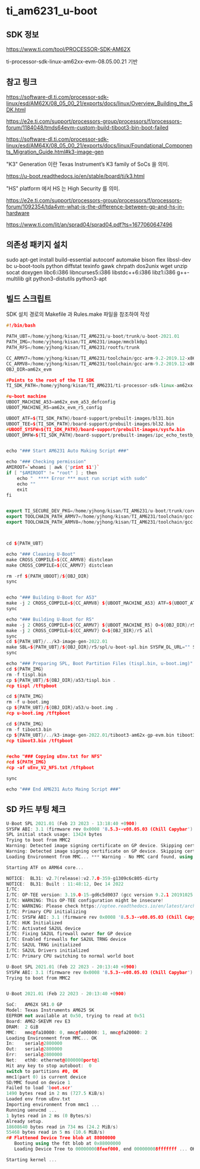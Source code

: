 # ti_am6231_u-boot

## SDK 정보

https://www.ti.com/tool/PROCESSOR-SDK-AM62X

ti-processor-sdk-linux-am62xx-evm-08.05.00.21 기반



## 참고 링크

https://software-dl.ti.com/processor-sdk-linux/esd/AM62X/08_05_00_21/exports/docs/linux/Overview_Building_the_SDK.html

https://e2e.ti.com/support/processors-group/processors/f/processors-forum/1184048/tmds64evm-custom-build-tiboot3-bin-boot-failed

https://software-dl.ti.com/processor-sdk-linux/esd/AM64X/08_05_00_21/exports/docs/linux/Foundational_Components_Migration_Guide.html#k3-image-gen


"K3" Generation 이란 Texas Instrument’s K3 family of SoCs 을 의미.

https://u-boot.readthedocs.io/en/stable/board/ti/k3.html


"HS" platform 에서 HS 는 High Security 를 의미.

https://e2e.ti.com/support/processors-group/processors/f/processors-forum/1092354/tda4vm-what-is-the-difference-between-gp-and-hs-in-hardware

https://www.ti.com/lit/an/sprad04/sprad04.pdf?ts=1677060647496



## 의존성 패키지 설치

sudo apt-get install build-essential autoconf automake bison flex libssl-dev bc u-boot-tools python diffstat texinfo gawk chrpath dos2unix wget unzip socat doxygen libc6:i386 libncurses5:i386 libstdc++6:i386 libz1:i386 g++-multilib git python3-distutils python3-apt


## 빌드 스크립트

SDK 설치 경로의 Makefile 과 Rules.make 파일을 참조하여 작성


```cpp
#!/bin/bash

PATH_UBT=/home/yjhong/kisan/TI_AM6231/u-boot/trunk/u-boot-2021.01
PATH_IMG=/home/yjhong/kisan/TI_AM6231/image/mmcblk0p1
PATH_RFS=/home/yjhong/kisan/TI_AM6231/rootfs/trunk

CC_ARMV7=/home/yjhong/kisan/TI_AM6231/toolchain/gcc-arm-9.2-2019.12-x86_64-arm-none-linux-gnueabihf/bin/arm-none-linux-gnueabihf-
CC_ARMV8=/home/yjhong/kisan/TI_AM6231/toolchain/gcc-arm-9.2-2019.12-x86_64-aarch64-none-linux-gnu/bin/aarch64-none-linux-gnu-
OBJ_DIR=am62x_evm

#Points to the root of the TI SDK
TI_SDK_PATH=/home/yjhong/kisan/TI_AM6231/ti-processor-sdk-linux-am62xx-evm-08.05.00.21

#u-boot machine
UBOOT_MACHINE_A53=am62x_evm_a53_defconfig
UBOOT_MACHINE_R5=am62x_evm_r5_config

UBOOT_ATF=${TI_SDK_PATH}/board-support/prebuilt-images/bl31.bin
UBOOT_TEE=${TI_SDK_PATH}/board-support/prebuilt-images/bl32.bin
#UBOOT_SYSFW=${TI_SDK_PATH}/board-support/prebuilt-images/sysfw.bin
UBOOT_DMFW=${TI_SDK_PATH}/board-support/prebuilt-images/ipc_echo_testb_mcu1_0_release_strip.xer5f


echo "### Start AM6231 Auto Making Script ###"

echo "### Checking permission"
AMIROOT=`whoami | awk {'print $1'}`
if [ "$AMIROOT" != "root" ] ; then
    echo "  **** Error *** must run script with sudo"
    echo ""
    exit
fi


export TI_SECURE_DEV_PKG=/home/yjhong/kisan/TI_AM6231/u-boot/trunk/core-secdev-k3
export TOOLCHAIN_PATH_ARMV7=/home/yjhong/kisan/TI_AM6231/toolchain/gcc-arm-9.2-2019.12-x86_64-arm-none-linux-gnueabihf
export TOOLCHAIN_PATH_ARMV8=/home/yjhong/kisan/TI_AM6231/toolchain/gcc-arm-9.2-2019.12-x86_64-aarch64-none-linux-gnu



cd ${PATH_UBT}

echo "### Cleaning U-Boot"
make CROSS_COMPILE=${CC_ARMV8} distclean
make CROSS_COMPILE=${CC_ARMV7} distclean

rm -rf ${PATH_UBOOT}/${OBJ_DIR}
sync


echo "### Building U-Boot for A53"
make -j 2 CROSS_COMPILE=${CC_ARMV8} ${UBOOT_MACHINE_A53} ATF=${UBOOT_ATF} TEE=${UBOOT_TEE} DM=${UBOOT_DMFW} O=${OBJ_DIR}/a53 all
sync

echo "### Building U-Boot for R5"
make -j 2 CROSS_COMPILE=${CC_ARMV7} ${UBOOT_MACHINE_R5} O=${OBJ_DIR}/r5 all
make -j 2 CROSS_COMPILE=${CC_ARMV7} O=${OBJ_DIR}/r5 all
sync
cd ${PATH_UBT}/../k3-image-gen-2022.01
make SBL=${PATH_UBT}/${OBJ_DIR}/r5/spl/u-boot-spl.bin SYSFW_DL_URL="" SYSFW_HS_DL_URL="" SYSFW_HS_INNER_CERT_DL_URL="" SOC=am62x CONFIG=evm SYSFW_PATH=${TI_SDK_PATH}/board-support/prebuilt-images/ti-fs-firmware-am62x-gp.bin CROSS_COMPILE=${CC_ARMV7}
sync

echo "### Preparing SPL, Boot Partition Files (tispl.bin, u-boot.img)"
cd ${PATH_IMG}
rm -f tispl.bin
cp ${PATH_UBT}/${OBJ_DIR}/a53/tispl.bin .
#cp tispl /tftpboot

cd ${PATH_IMG}
rm -f u-boot.img
cp ${PATH_UBT}/${OBJ_DIR}/a53/u-boot.img .
#cp u-boot.img /tftpboot

cd ${PATH_IMG}
rm -f tiboot3.bin
cp ${PATH_UBT}/../k3-image-gen-2022.01/tiboot3-am62x-gp-evm.bin tiboot3.bin
#cp tiboot3.bin /tftpboot


#echo "### Copying uEnv.txt for NFS"
#cd ${PATH_IMG}
#cp -af uEnv_V2_NFS.txt /tftpboot

sync

echo "### End AM6231 Auto Maing Script ###"
```


## SD 카드 부팅 체크


```cpp
U-Boot SPL 2021.01 (Feb 23 2023 - 13:18:40 +0900)
SYSFW ABI: 3.1 (firmware rev 0x0008 '8.5.3--v08.05.03 (Chill Capybar')
SPL initial stack usage: 13424 bytes
Trying to boot from MMC2
Warning: Detected image signing certificate on GP device. Skipping certificate to prevent boot failure. This will fail if the image was also encrypted
Warning: Detected image signing certificate on GP device. Skipping certificate to prevent boot failure. This will fail if the image was also encrypted
Loading Environment from MMC... *** Warning - No MMC card found, using default environment

Starting ATF on ARM64 core...

NOTICE:  BL31: v2.7(release):v2.7.0-359-g1309c6c805-dirty
NOTICE:  BL31: Built : 11:48:12, Dec 14 2022
I/TC:
I/TC: OP-TEE version: 3.19.0-15-gd6c5d0037 (gcc version 9.2.1 20191025 (GNU Toolchain for the A-profile Architecture 9.2-2019.12 (arm-9.10))) #1 Wed Dec 14 11:52:03 UTC 2022 aarch64
I/TC: WARNING: This OP-TEE configuration might be insecure!
I/TC: WARNING: Please check https://optee.readthedocs.io/en/latest/architecture/porting_guidelines.html
I/TC: Primary CPU initializing
I/TC: SYSFW ABI: 3.1 (firmware rev 0x0008 '8.5.3--v08.05.03 (Chill Capybar')
I/TC: HUK Initialized
I/TC: Activated SA2UL device
I/TC: Fixing SA2UL firewall owner for GP device
I/TC: Enabled firewalls for SA2UL TRNG device
I/TC: SA2UL TRNG initialized
I/TC: SA2UL Drivers initialized
I/TC: Primary CPU switching to normal world boot

U-Boot SPL 2021.01 (Feb 22 2023 - 20:13:40 +0900)
SYSFW ABI: 3.1 (firmware rev 0x0008 '8.5.3--v08.05.03 (Chill Capybar')
Trying to boot from MMC2


U-Boot 2021.01 (Feb 22 2023 - 20:13:40 +0900)

SoC:   AM62X SR1.0 GP
Model: Texas Instruments AM625 SK
EEPROM not available at 0x50, trying to read at 0x51
Board: AM62-SKEVM rev E3
DRAM:  2 GiB
MMC:   mmc@fa10000: 0, mmc@fa00000: 1, mmc@fa20000: 2
Loading Environment from MMC... OK
In:    serial@2800000
Out:   serial@2800000
Err:   serial@2800000
Net:   eth0: ethernet@8000000port@1
Hit any key to stop autoboot:  0
switch to partitions #0, OK
mmc1(part 0) is current device
SD/MMC found on device 1
Failed to load 'boot.scr'
1490 bytes read in 2 ms (727.5 KiB/s)
Loaded env from uEnv.txt
Importing environment from mmc1 ...
Running uenvcmd ...
1 bytes read in 2 ms (0 Bytes/s)
Already setup.
18608640 bytes read in 734 ms (24.2 MiB/s)
55468 bytes read in 5 ms (10.6 MiB/s)
## Flattened Device Tree blob at 88000000
   Booting using the fdt blob at 0x88000000
   Loading Device Tree to 000000008feef000, end 000000008fffffff ... OK

Starting kernel ...

```



